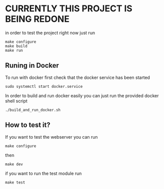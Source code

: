 # CURRENTLY THIS PROJECT IS BEING REDONE

in order to test the project right now just run

```shell
make configure
make build
make run
```

## Runing in Docker

To run with docker first check that the docker service has been started

```shell
sudo systemctl start docker.service
```

In order to build and run docker easily you can just run
the provided docker shell script

```shell
./build_and_run_docker.sh
```

## How to test it?

If you want to test the webserver you can run

```shell
make configure 
```

then

```shell
make dev
```

if you want to run the test module run

```shell
make test
```
